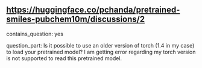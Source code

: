 ## https://huggingface.co/pchanda/pretrained-smiles-pubchem10m/discussions/2

contains_question: yes

question_part: Is it possible to use an older version of torch (1.4 in my case) to load your pretrained model? I am getting error regarding my torch version is not supported to read this pretrained model.